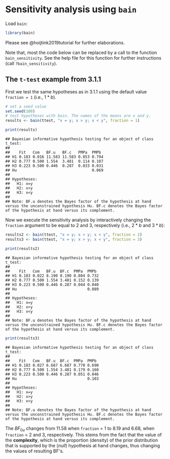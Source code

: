 # Sensitivity analysis using `bain`
Load `bain`:

```r
library(bain)
```

Please see @hoijtink2019tutorial for further elaborations.

Note that, most the code below can be replaced by a call to the function `bain_sensitivity`. See the help file for this function for further instructions (call `?bain_sensitivity`).

## The `t-test` example from 3.1.1



First we test the same hypotheses as in 3.1.1 using the default value  `fraction = 1` (i.e., $1*b$).

```r
# set a seed value
set.seed(100)
# test hypotheses with bain. The names of the means are x and y.
results <- bain(ttest, "x = y; x > y; x < y", fraction = 1)
```


```r
print(results)
```

```
## Bayesian informative hypothesis testing for an object of class t_test:
## 
##    Fit   Com   BF.u   BF.c   PMPa  PMPb 
## H1 0.183 0.016 11.583 11.583 0.853 0.794
## H2 0.777 0.500 1.554  3.481  0.114 0.107
## H3 0.223 0.500 0.446  0.287  0.033 0.031
## Hu                                 0.069
## 
## Hypotheses:
##   H1: x=y
##   H2: x>y
##   H3: x<y
## 
## Note: BF.u denotes the Bayes factor of the hypothesis at hand versus the unconstrained hypothesis Hu. BF.c denotes the Bayes factor of the hypothesis at hand versus its complement.
```

Now we execute the sensitivity analysis by interactively changing the `fraction` argument to be equal to 2 and 3, respectively (i.e., $2*b$ and $3*b$):


```r
results2 <- bain(ttest, "x = y; x > y; x < y", fraction = 2)
results3 <- bain(ttest, "x = y; x > y; x < y", fraction = 3)
```


```r
print(results2)
```

```
## Bayesian informative hypothesis testing for an object of class t_test:
## 
##    Fit   Com   BF.u  BF.c  PMPa  PMPb 
## H1 0.183 0.022 8.190 8.190 0.804 0.732
## H2 0.777 0.500 1.554 3.481 0.152 0.139
## H3 0.223 0.500 0.446 0.287 0.044 0.040
## Hu                               0.089
## 
## Hypotheses:
##   H1: x=y
##   H2: x>y
##   H3: x<y
## 
## Note: BF.u denotes the Bayes factor of the hypothesis at hand versus the unconstrained hypothesis Hu. BF.c denotes the Bayes factor of the hypothesis at hand versus its complement.
```

```r
print(results3)
```

```
## Bayesian informative hypothesis testing for an object of class t_test:
## 
##    Fit   Com   BF.u  BF.c  PMPa  PMPb 
## H1 0.183 0.027 6.687 6.687 0.770 0.690
## H2 0.777 0.500 1.554 3.481 0.179 0.160
## H3 0.223 0.500 0.446 0.287 0.051 0.046
## Hu                               0.103
## 
## Hypotheses:
##   H1: x=y
##   H2: x>y
##   H3: x<y
## 
## Note: BF.u denotes the Bayes factor of the hypothesis at hand versus the unconstrained hypothesis Hu. BF.c denotes the Bayes factor of the hypothesis at hand versus its complement.
```
The $BF_{0u}$ changes from 11.58 when `fraction` = 1 to 8.19 and 6.68, when `fraction` = 2 and 3, respectively. This stems from the fact that the value of the **complexity**, which is the proportion (density) of the prior distribution that is supported by the (*null*) hypothesis at hand changes, thus changing the values of resulting BF's.
